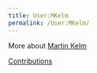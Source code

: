 ```yaml
---
title: User:MKelm
permalink: /User:MKelm/
---
```


More about [Martin Kelm](http://idx.shrt.ws/lies-mich.6.html)

[Contributions](http://en.wiki.papaya-cms.com/wiki/Special:Contributions/MKelm)
